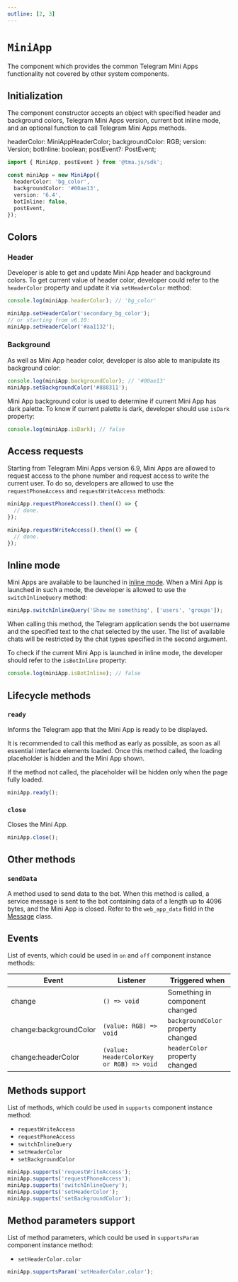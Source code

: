 ```yaml
---
outline: [2, 3]
---
```


# `MiniApp`

The component which provides the common Telegram Mini Apps functionality not covered by other system
components.

## Initialization

The component constructor accepts an object with specified header and background colors, Telegram
Mini Apps version, current bot inline mode, and an optional function to call Telegram Mini Apps
methods.

headerColor: MiniAppHeaderColor;
backgroundColor: RGB;
version: Version;
botInline: boolean;
postEvent?: PostEvent;

```typescript
import { MiniApp, postEvent } from '@tma.js/sdk';

const miniApp = new MiniApp({
  headerColor: 'bg_color',
  backgroundColor: '#00ae13',
  version: '6.4',
  botInline: false,
  postEvent,
});
```

## Colors

### Header

Developer is able to get and update Mini App header and background colors. To get current value
of header color, developer could refer to the `headerColor` property and update it via
`setHeaderColor` method:

```typescript
console.log(miniApp.headerColor); // 'bg_color'

miniApp.setHeaderColor('secondary_bg_color');
// or starting from v6.10:
miniApp.setHeaderColor('#aa1132');
```

### Background

As well as Mini App header color, developer is also able to manipulate its background color:

```typescript
console.log(miniApp.backgroundColor); // '#00ae13'
miniApp.setBackgroundColor('#888311');
```

Mini App background color is used to determine if current Mini App has dark palette. To know
if current palette is dark, developer should use `isDark` property:

```typescript
console.log(miniApp.isDark); // false
```

## Access requests

Starting from Telegram Mini Apps version 6.9, Mini Apps are allowed to request access to the phone
number and request access to write the current user. To do so, developers are allowed to use
the `requestPhoneAccess` and `requestWriteAccess` methods:

```typescript
miniApp.requestPhoneAccess().then(() => {
  // done.
});

miniApp.requestWriteAccess().then(() => {
  // done.
});
```

## Inline mode

Mini Apps are available to be launched in [inline mode](https://core.telegram.org/bots/inline). When
a Mini App is launched in such a mode, the developer is allowed to use the `switchInlineQuery`
method:

```typescript
miniApp.switchInlineQuery('Show me something', ['users', 'groups']);
```

When calling this method, the Telegram application sends the bot username and the specified text to
the chat selected by the user. The list of available chats will be restricted by the chat types
specified in the second argument.

To check if the current Mini App is launched in inline mode, the developer should refer to
the `isBotInline` property:

```typescript
console.log(miniApp.isBotInline); // false
```

## Lifecycle methods

### `ready`

Informs the Telegram app that the Mini App is ready to be displayed.

It is recommended to call this method as early as possible, as soon as all essential interface
elements loaded. Once this method called, the loading placeholder is hidden and the Mini App shown.

If the method not called, the placeholder will be hidden only when the page fully loaded.

```typescript
miniApp.ready();
```

### `close`

Closes the Mini App.

```typescript
miniApp.close();
```

## Other methods

### `sendData`

A method used to send data to the bot. When this method is called, a service message is sent to the
bot containing data of a length up to 4096 bytes, and the Mini App is closed. Refer to
the `web_app_data` field in the [Message](https://core.telegram.org/bots/api#message) class.

## Events

List of events, which could be used in `on` and `off` component instance methods:

| Event                  | Listener                                 | Triggered when                     |
|------------------------|------------------------------------------|------------------------------------|
| change                 | `() => void`                             | Something in component changed     |
| change:backgroundColor | `(value: RGB) => void`                   | `backgroundColor` property changed |
| change:headerColor     | `(value: HeaderColorKey or RGB) => void` | `headerColor` property changed     |

## Methods support

List of methods, which could be used in `supports` component instance method:

- `requestWriteAccess`
- `requestPhoneAccess`
- `switchInlineQuery`
- `setHeaderColor`
- `setBackgroundColor`

```typescript
miniApp.supports('requestWriteAccess');
miniApp.supports('requestPhoneAccess');
miniApp.supports('switchInlineQuery');
miniApp.supports('setHeaderColor');
miniApp.supports('setBackgroundColor'); 
```

## Method parameters support

List of method parameters, which could be used in `supportsParam` component instance method:

- `setHeaderColor.color`

```typescript
miniApp.supportsParam('setHeaderColor.color');
```